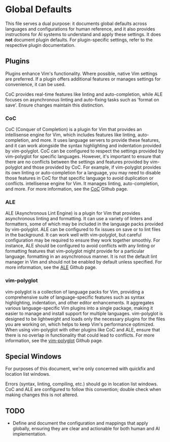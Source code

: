 # Global Defaults

This file serves a dual purpose: it documents global defaults across languages
and configurations for human reference, and it also provides instructions for
AI systems to understand and apply these settings. It does **not** document
plugin defaults. For plugin-specific settings, refer to the respective plugin
documentation.

## Plugins

Plugins enhance Vim's functionality. Where possible, native Vim settings are preferred. If a plugin offers additional features or manages settings for convenience, it can be used.

CoC provides real-time features like linting and auto-completion, while ALE focuses on asynchronous linting and auto-fixing tasks such as 'format on save'. Ensure changes maintain this distinction.

### CoC

CoC (Conquer of Completion) is a plugin for Vim that provides an intellisense
engine for Vim, which includes features like linting, auto-completion, and
more. It uses language servers to provide these features, and it can work
alongside the syntax highlighting and indentation provided by vim-polyglot.
CoC can be configured to respect the settings provided by vim-polyglot for
specific languages. However, it's important to ensure that there are no
conflicts between the settings and features provided by vim-polyglot and those
provided by CoC. For example, if vim-polyglot provides its own linting or
auto-completion for a language, you may need to disable those features in CoC
for that specific language to avoid duplication or conflicts.  intellisense
engine for Vim. It manages linting, auto-completion, and more.  For more
information, see the [CoC](https://github.com/neoclide/coc.nvim) Github page.

### ALE

ALE (Asynchronous Lint Engine) is a plugin for Vim that provides asynchronous
linting and formatting. It can use a variety of linters and formatters, some
of which may be included in the language packs provided by vim-polyglot. ALE
can be configured to fix issues on save or to lint files in the background. It
can work well with vim-polyglot, but careful configuration may be required to
ensure they work together smoothly. For instance, ALE should be configured to
avoid conflicts with any linting or formatting features that vim-polyglot
might provide for a particular language.  formatting in an asynchronous
manner. It is not the default lint manager in Vim and should not be enabled by
default unless specified. For more information, see the
[ALE](https://github.com/dense-analysis/ale) Github page.

### vim-polyglot

vim-polyglot is a collection of language packs for Vim, providing
a comprehensive suite of language-specific features such as syntax
highlighting, indentation, and other editor enhancements. It aggregates
various language-specific Vim plugins into a single package, making it easier
to manage and install support for multiple languages. vim-polyglot is designed
to be lightweight and loads only the necessary plugins for the files you are
working on, which helps to keep Vim's performance optimized. When using
vim-polyglot with other plugins like CoC and ALE, ensure that there is no
overlap in functionality that could lead to conflicts. For more information,
see the [vim-polyglot](https://github.com/sheerun/vim-polyglot) Github page.

## Special Windows

For purposes of this document, we're only concerned with quickfix and
location list windows.

Errors (syntax, linting, compiling, etc.) should go in location list windows.
CoC and ALE are configured to follow this convention; double check when making
changes this is not altered.

## TODO

* Define and document the configuration and mappings that apply globally,
    ensuring they are clear and actionable for both human and AI
    implementation.

